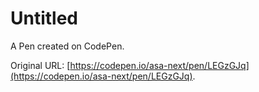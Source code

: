 # Untitled

A Pen created on CodePen.

Original URL: [https://codepen.io/asa-next/pen/LEGzGJq](https://codepen.io/asa-next/pen/LEGzGJq).

